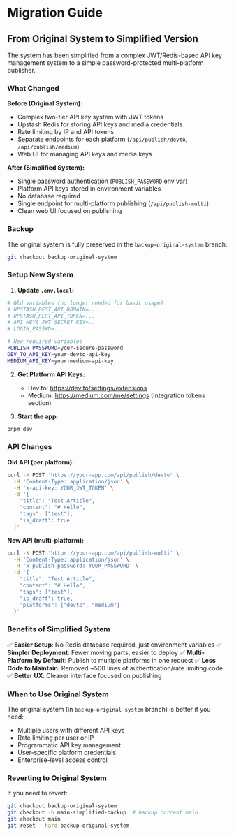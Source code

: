 # Migration Guide

## From Original System to Simplified Version

The system has been simplified from a complex JWT/Redis-based API key management system to a simple password-protected multi-platform publisher.

### What Changed

**Before (Original System):**
- Complex two-tier API key system with JWT tokens
- Upstash Redis for storing API keys and media credentials
- Rate limiting by IP and API tokens
- Separate endpoints for each platform (`/api/publish/devto`, `/api/publish/medium`)
- Web UI for managing API keys and media keys

**After (Simplified System):**
- Single password authentication (`PUBLISH_PASSWORD` env var)
- Platform API keys stored in environment variables
- No database required
- Single endpoint for multi-platform publishing (`/api/publish-multi`)
- Clean web UI focused on publishing

### Backup

The original system is fully preserved in the `backup-original-system` branch:

```bash
git checkout backup-original-system
```

### Setup New System

1. **Update `.env.local`:**

```bash
# Old variables (no longer needed for basic usage)
# UPSTASH_REST_API_DOMAIN=...
# UPSTASH_REST_API_TOKEN=...
# API_KEYS_JWT_SECRET_KEY=...
# LOGIN_PASSWD=...

# New required variables
PUBLISH_PASSWORD=your-secure-password
DEV_TO_API_KEY=your-devto-api-key
MEDIUM_API_KEY=your-medium-api-key
```

2. **Get Platform API Keys:**
   - Dev.to: https://dev.to/settings/extensions
   - Medium: https://medium.com/me/settings (Integration tokens section)

3. **Start the app:**

```bash
pnpm dev
```

### API Changes

**Old API (per platform):**
```bash
curl -X POST 'https://your-app.com/api/publish/devto' \
  -H 'Content-Type: application/json' \
  -H 'x-api-key: YOUR_JWT_TOKEN' \
  -d '{
    "title": "Test Article",
    "content": "# Hello",
    "tags": ["test"],
    "is_draft": true
  }'
```

**New API (multi-platform):**
```bash
curl -X POST 'https://your-app.com/api/publish-multi' \
  -H 'Content-Type: application/json' \
  -H 'x-publish-password: YOUR_PASSWORD' \
  -d '{
    "title": "Test Article",
    "content": "# Hello",
    "tags": ["test"],
    "is_draft": true,
    "platforms": ["devto", "medium"]
  }'
```

### Benefits of Simplified System

✅ **Easier Setup**: No Redis database required, just environment variables
✅ **Simpler Deployment**: Fewer moving parts, easier to deploy
✅ **Multi-Platform by Default**: Publish to multiple platforms in one request
✅ **Less Code to Maintain**: Removed ~500 lines of authentication/rate limiting code
✅ **Better UX**: Cleaner interface focused on publishing

### When to Use Original System

The original system (in `backup-original-system` branch) is better if you need:
- Multiple users with different API keys
- Rate limiting per user or IP
- Programmatic API key management
- User-specific platform credentials
- Enterprise-level access control

### Reverting to Original System

If you need to revert:

```bash
git checkout backup-original-system
git checkout -b main-simplified-backup  # backup current main
git checkout main
git reset --hard backup-original-system
```
